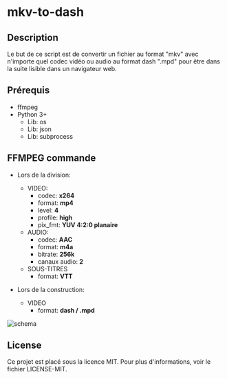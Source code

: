 # mkv-to-dash

## Description
Le but de ce script est de convertir un fichier au format "mkv" avec n'importe quel codec vidéo ou audio au format dash ".mpd" pour être dans la suite lisible dans un navigateur web.

## Prérequis
- ffmpeg
- Python 3+
  - Lib: os
  - Lib: json
  - Lib: subprocess

## FFMPEG commande
- Lors de la division:
  - VIDEO:
    - codec: **x264**
    - format: **mp4**
    - level: **4**
    - profile: **high**
    - pix_fmt: **YUV 4:2:0 planaire**
  - AUDIO:
    - codec: **AAC**
    - format: **m4a**
    - bitrate: **256k**
    - canaux audio: **2**
  - SOUS-TITRES
    - format: **VTT**
 
- Lors de la construction:
  - VIDEO
    - format: **dash / .mpd**

![schema](https://github.com/Oreo81/mkv-to-dash/assets/65022558/2ae8affa-f4d5-46af-9544-db3db3d6ce79)

## License
Ce projet est placé sous la licence MIT. Pour plus d'informations, voir le fichier LICENSE-MIT.
